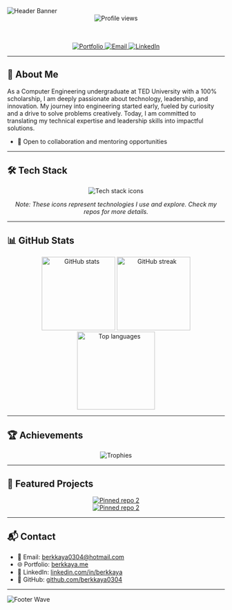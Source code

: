 <!--
Dark-themed GitHub Profile README for @berkkaya0304
-->

<picture>
  <source media="(prefers-color-scheme: dark)" srcset="https://capsule-render.vercel.app/api?type=waving&height=260&color=0:0b1020,100:111827&text=Welcome%20to%20My%20Page%20-%20Berk%20Kaya!&fontColor=22d3ee&fontAlignY=40&desc=Welcome%20to%20my%20GitHub%20profile&descAlignY=65&fontSize=46&descSize=18&animation=fadeIn">
  <img alt="Header Banner" src="https://capsule-render.vercel.app/api?type=waving&height=260&color=0:0b1020,100:111827&text=Welcome%20to%20My%20Page%20-%20Berk%20Kaya!&fontColor=0b1020&fontAlignY=40&desc=Future%20of%20Computer%20Sciences%20-%20Engineering&descAlignY=65&fontSize=46&descSize=18">
</picture>

<div align="center">

  <!-- Profile Views -->
  <img src="https://komarev.com/ghpvc/?username=berkkaya0304&style=for-the-badge&label=PROFILE+VIEWS&color=0ea5e9" alt="Profile views"/>

  <!-- Quick Links -->
  <br/><br/>
  <a href="https://berkkaya.me" target="_blank">
    <img src="https://img.shields.io/badge/Portfolio-0b1020?style=for-the-badge&logo=vercel&logoColor=22d3ee" alt="Portfolio">
  </a> 
  <a href="mailto:berkkaya0304@hotmail.com" target="_blank">
    <img src="https://img.shields.io/badge/Email-0f172a?style=for-the-badge&logo=gmail&logoColor=fafafa" alt="Email">
  </a> 
  <a href="https://www.linkedin.com/in/berkkaya/" target="_blank">
    <img src="https://img.shields.io/badge/LinkedIn-0b1020?style=for-the-badge&logo=linkedin&logoColor=22d3ee" alt="LinkedIn">
  </a>
</div>

---

## 👋 About Me
As a Computer Engineering undergraduate at TED University with a 100% scholarship, I am deeply passionate about technology, leadership, and innovation. My journey into engineering started early, fueled by curiosity and a drive to solve problems creatively. Today, I am committed to translating my technical expertise and leadership skills into impactful solutions.

- 🤝 Open to collaboration and mentoring opportunities  

---

## 🛠 Tech Stack
<div align="center">
  <img src="https://skillicons.dev/icons?i=anaconda,androidstudio,angular,arch,azure,c,cs,dart,docker,firebase,figma,flutter,gcp,git,gradle,html,java,js,kafka,kubernetes,linux,materialui,maven,mysql,mongodb,nextjs,nginx,nodejs,notion,npm,postgres,postman,powershell,pycharm,py,rabbitmq,react,rider,spring,tailwind,terraform,threejs,ts,vscode,wordpress&perline=12" alt="Tech stack icons">
</div>

<p align="center">
  <em>Note: These icons represent technologies I use and explore. Check my repos for more details.</em>
</p>

---

## 📊 GitHub Stats
<div align="center">
  <img height="170" src="https://github-readme-stats.vercel.app/api?username=berkkaya0304&show_icons=true&theme=tokyonight&hide_border=true&rank_icon=percentile" alt="GitHub stats">
  <img height="170" src="https://github-readme-streak-stats.herokuapp.com?user=berkkaya0304&theme=tokyonight&hide_border=true" alt="GitHub streak">
  <br/>
  <img height="180" src="https://github-readme-stats.vercel.app/api/top-langs/?username=berkkaya0304&include_all_commits=true&layout=compact&theme=tokyonight&hide_border=true&langs_count=10&exclude_repo=augmented-reality-learning" alt="Top languages">
</div>

---

## 🏆 Achievements
<div align="center">
  <img src="https://github-profile-trophy.vercel.app/?username=berkkaya0304&theme=darkhub&no-bg=true&no-frame=true&margin-w=5&row=1&column=7" alt="Trophies"/>
</div>

---

## 📌 Featured Projects
<div align="center">
  <a href="https://github.com/berkkaya0304/Universe_explorer">
    <img src="https://github-readme-stats.vercel.app/api/pin/?username=berkkaya0304&repo=Universe_explorer&theme=tokyonight&hide_border=true" alt="Pinned repo 2"/>
  </a>
</div>

<div align="center">
  <a href="https://github.com/berkkaya0304/afet-yonetim-sistemi">
    <img src="https://github-readme-stats.vercel.app/api/pin/?username=berkkaya0304&repo=afet-yonetim-sistemi&theme=tokyonight&hide_border=true" alt="Pinned repo 2"/>
  </a>
</div>

---

## 📬 Contact
- 📧 Email: [berkkaya0304@hotmail.com](mailto:berkkaya0304@hotmail.com)  
- 🌐 Portfolio: [berkkaya.me](https://berkkaya.me)  
- 💼 LinkedIn: [linkedin.com/in/berkkaya](https://www.linkedin.com/in/berkkaya/)  
- 🐙 GitHub: [github.com/berkkaya0304](https://github.com/berkkaya0304)  

---

<picture>
  <source media="(prefers-color-scheme: dark)" srcset="https://capsule-render.vercel.app/api?type=waving&height=140&color=0:111827,100:0b1020&section=footer">
  <img alt="Footer Wave" src="https://capsule-render.vercel.app/api?type=waving&height=140&color=0:111827,100:0b1020&section=footer">
</picture>
